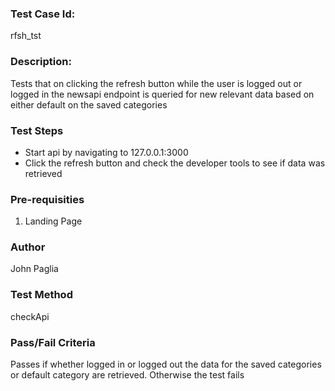 ### Test Case Id: 
rfsh_tst

### Description:
Tests that on clicking the refresh button while the user is logged out or logged in the newsapi endpoint is queried for new relevant data based on either default on the saved categories

### Test Steps
- Start api by navigating to 127.0.0.1:3000
- Click the refresh button and check the developer tools to see if data was retrieved

### Pre-requisities
1. Landing Page

### Author
John Paglia

### Test Method
checkApi

### Pass/Fail Criteria
Passes if whether logged in or logged out the data for the saved categories or default category are retrieved. Otherwise the test fails
